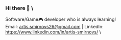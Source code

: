### Hi there 👋 \
Software/Game🎮 developer who is always learning! \
Email: artis.smirnovs26@gmail.com | LinkedIn: https://www.linkedin.com/in/artis-smirnovs/ \
<!--
**Artis26/Artis26** is a ✨ _special_ ✨ repository because its `README.md` (this file) appears on your GitHub profile.

Here are some ideas to get you started:

- 🔭 I’m currently working on ...
- 🌱 I’m currently learning ...
- 👯 I’m looking to collaborate on ...
- 🤔 I’m looking for help with ...
- 💬 Ask me about ...
- 📫 How to reach me: ...
- 😄 Pronouns: ...
- ⚡ Fun fact: ...
-->
